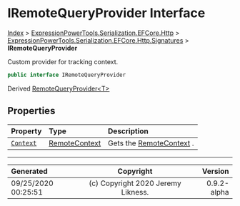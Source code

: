 ﻿# IRemoteQueryProvider Interface

[Index](../index.md) > [ExpressionPowerTools.Serialization.EFCore.Http](ExpressionPowerTools.Serialization.EFCore.Http.a.md) > [ExpressionPowerTools.Serialization.EFCore.Http.Signatures](ExpressionPowerTools.Serialization.EFCore.Http.Signatures.n.md) > **IRemoteQueryProvider**

Custom provider for tracking context.

```csharp
public interface IRemoteQueryProvider
```

Derived  [RemoteQueryProvider&lt;T>](ExpressionPowerTools.Serialization.EFCore.Http.Queryable.RemoteQueryProvider`1.cs.md) 

## Properties

| Property | Type | Description |
| :-- | :-- | :-- |
| [`Context`](ExpressionPowerTools.Serialization.EFCore.Http.Signatures.IRemoteQueryProvider.Context.prop.md) | [RemoteContext](ExpressionPowerTools.Serialization.EFCore.Http.Queryable.RemoteContext.cs.md) | Gets the [RemoteContext](ExpressionPowerTools.Serialization.EFCore.Http.Queryable.RemoteContext.cs.md) . |


---

| Generated | Copyright | Version |
| :-- | :-: | --: |
| 09/25/2020 00:25:51 | (c) Copyright 2020 Jeremy Likness. | 0.9.2-alpha |
